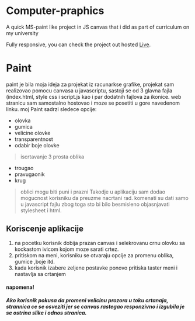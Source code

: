 # Computer-praphics
A quick MS-paint like project in JS canvas that i did as part of curriculum on my university


Fully responsive,
you can check the project out hosted [Live](https://rg.petronijevicm.com/).


# Paint
paint je bila moja ideja za projekat iz racunarkse grafike, projekat sam realizovao pomocu canvasa u javascriptu, sastoji se od 3 glavna fajla (index.html, style css i script.js kao i par dodatnih fajlova za ikonice. web stranicu sam samostalno hostovao i moze se posetiti u gore navedenom linku. moj Paint sadrzi sledece opcije: 
+ olovka
+ gumica
+ velicine olovke
+ transparentnost
+ odabir boje olovke
>iscrtavanje 3 prosta oblika
+ trougao
+ pravugaonik
+ krug
>oblici mogu biti puni i prazni
Takodje u aplikaciju sam dodao mogucnost korisniku da preuzme nacrtani rad. komenati su dati samo u javascript fajlu zbog toga sto bi bilo besmisleno objasnjavati stylesheet i html.

## Koriscenje aplikacije
1. na pocetku korisnik dobija prazan canvas i selekrovanu crnu olovku sa kockastom ivicom kojom moze sarati crtez.
2. pritiskom na meni, korisniku se otvaraju opcije za promenu oblika, gumice ,boje itd.
3. kada korisnik izabere zeljene postavke ponovo pritiska taster meni i nastavlja sa crtanjem

#### napomena!
***Ako korisnik pokusa da promeni velicinu prozora u toku crtanaja, strannica ce se osveziti jer se  canvas rastegao responzivno i izgubila je se ostrina slike i odnos stranica.***
